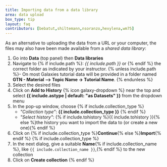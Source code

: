 ```yaml
---
title: Importing data from a data library
area: data upload
box_type: tip
layout: faq
contributors: [bebatut,shiltemann,nsoranzo,hexylena,wm75]
---
```



As an alternative to uploading the data from a URL or your computer, the files may also have been made available from a *shared data library*:

1. Go into **Data** (top panel) then **Data libraries**
2. Navigate to {% if include.path %}: *{{ include.path }}* or {% endif %} the correct folder as indicated by your instructor.
   {% unless include.path %}- On most Galaxies tutorial data will be provided in a folder named **GTN - Material --> Topic Name -> Tutorial Name**. {% endunless %}
3. Select the desired files
4. Click on **Add to History** {% icon galaxy-dropdown %} near the top and select **{{ include.astype | default: "as Datasets" }}** from the dropdown menu
5. In the pop-up window, choose
   {% if include.collection_type %}
   * *"Collection type"*: **{{ include.collection_type }}**
   {% endif %}
   * *"Select history"*: {% if include.tohistory %}{{ include.tohistory }}{% else %}the history you want to import the data to (or create a new one){% endif %}
6. Click on {% if include.collection_type %}**Continue**{% else %}**Import**{% endif %}
{% if include.collection_type %}
7. In the next dialog, give a suitable **Name**{% if include.collection_name %}, like `{{ include.collection_name }}`,{% endif %} to the new collection
8. Click on **Create collection**
{% endif %}
